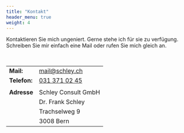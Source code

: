 ```yaml
---
title: "Kontakt"
header_menu: true
weight: 4
---
```

Kontaktieren Sie mich ungeniert. Gerne stehe ich für sie zu verfügung.
Schreiben Sie mir einfach eine Mail oder rufen Sie mich gleich an.

<br />



|              |                                         |
| -------------- | ----------------------------------------- |
| **Mail:**    | [mail@schley.ch](mailto:mail@schley.ch) |
| **Telefon:** | [031 371 02 45](tel:+41313710245)       |
|              |                                         |
| **Adresse**  | Schley Consult GmbH
|              |  Dr. Frank Schley                            |
|              | Trachselweg 9                           |
|              | 3008 Bern                               |
